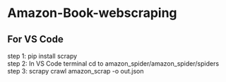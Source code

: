 # Amazon-Book-webscraping

<h2>For VS Code</h2>
step 1: pip install scrapy <br>
step 2: In VS Code terminal cd to amazon_spider/amazon_spider/spiders <br>
step 3: scrapy crawl amazon_scrap -o out.json <br>

